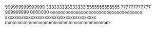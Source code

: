 999999999999999
333333333333333
5555555555555
777777777777
999999999
0000000
oooooooooooooooooooooooooooooooooooo
xxxxxxxxxxxxxxxxxxxxxxxxxxxxxxxxxxxxxxx
mmmmmmmmmmmmmmmmmmmmmmmmmmmm
